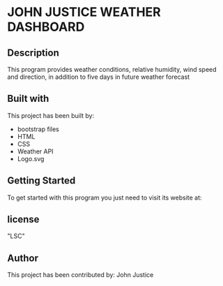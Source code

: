 # JOHN JUSTICE WEATHER DASHBOARD
## Description
This program provides  weather conditions, relative humidity, wind speed and direction, in addition to five days in future weather forecast

## Built with
This project has been built by:

- bootstrap files
- HTML
- CSS
- Weather API
- Logo.svg

## Getting Started

To get started with this program you just need to visit its website at:

## license
"LSC"

## Author
This project has been contributed by: John Justice


